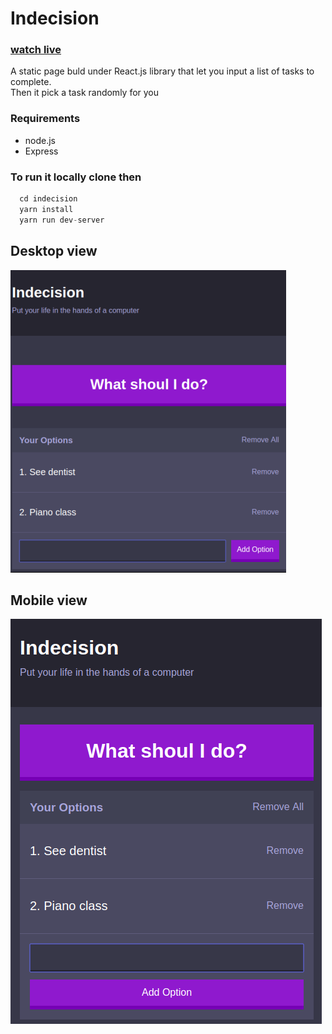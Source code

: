 # Indecision

### [watch live](https://indecision-one.herokuapp.com/)

A static page buld under React.js library that let you input a list of tasks to complete.  
Then it pick a task randomly for you

### Requirements 
  * node.js
  * Express

### To run it locally clone then
```javascript
  cd indecision
  yarn install
  yarn run dev-server
```
## Desktop view
![](public/images/screenshot/indecisionDesktop2.png)

## Mobile view
![](public/images/screenshot/indecisionMobile.png)